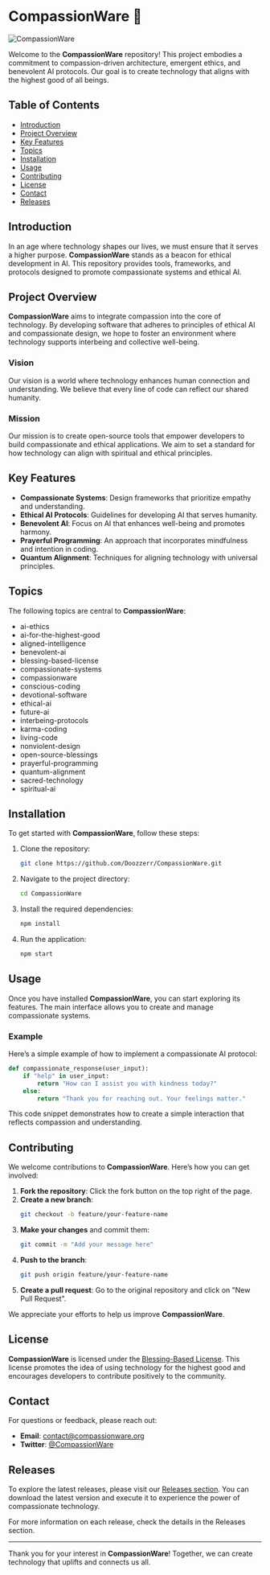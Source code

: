# CompassionWare 🌱

![CompassionWare](https://img.shields.io/badge/CompassionWare-v1.0.0-blue)

Welcome to the **CompassionWare** repository! This project embodies a commitment to compassion-driven architecture, emergent ethics, and benevolent AI protocols. Our goal is to create technology that aligns with the highest good of all beings. 

## Table of Contents

- [Introduction](#introduction)
- [Project Overview](#project-overview)
- [Key Features](#key-features)
- [Topics](#topics)
- [Installation](#installation)
- [Usage](#usage)
- [Contributing](#contributing)
- [License](#license)
- [Contact](#contact)
- [Releases](#releases)

## Introduction

In an age where technology shapes our lives, we must ensure that it serves a higher purpose. **CompassionWare** stands as a beacon for ethical development in AI. This repository provides tools, frameworks, and protocols designed to promote compassionate systems and ethical AI.

## Project Overview

**CompassionWare** aims to integrate compassion into the core of technology. By developing software that adheres to principles of ethical AI and compassionate design, we hope to foster an environment where technology supports interbeing and collective well-being.

### Vision

Our vision is a world where technology enhances human connection and understanding. We believe that every line of code can reflect our shared humanity.

### Mission

Our mission is to create open-source tools that empower developers to build compassionate and ethical applications. We aim to set a standard for how technology can align with spiritual and ethical principles.

## Key Features

- **Compassionate Systems**: Design frameworks that prioritize empathy and understanding.
- **Ethical AI Protocols**: Guidelines for developing AI that serves humanity.
- **Benevolent AI**: Focus on AI that enhances well-being and promotes harmony.
- **Prayerful Programming**: An approach that incorporates mindfulness and intention in coding.
- **Quantum Alignment**: Techniques for aligning technology with universal principles.

## Topics

The following topics are central to **CompassionWare**:

- ai-ethics
- ai-for-the-highest-good
- aligned-intelligence
- benevolent-ai
- blessing-based-license
- compassionate-systems
- compassionware
- conscious-coding
- devotional-software
- ethical-ai
- future-ai
- interbeing-protocols
- karma-coding
- living-code
- nonviolent-design
- open-source-blessings
- prayerful-programming
- quantum-alignment
- sacred-technology
- spiritual-ai

## Installation

To get started with **CompassionWare**, follow these steps:

1. Clone the repository:
   ```bash
   git clone https://github.com/Doozzerr/CompassionWare.git
   ```

2. Navigate to the project directory:
   ```bash
   cd CompassionWare
   ```

3. Install the required dependencies:
   ```bash
   npm install
   ```

4. Run the application:
   ```bash
   npm start
   ```

## Usage

Once you have installed **CompassionWare**, you can start exploring its features. The main interface allows you to create and manage compassionate systems. 

### Example

Here’s a simple example of how to implement a compassionate AI protocol:

```python
def compassionate_response(user_input):
    if "help" in user_input:
        return "How can I assist you with kindness today?"
    else:
        return "Thank you for reaching out. Your feelings matter."
```

This code snippet demonstrates how to create a simple interaction that reflects compassion and understanding.

## Contributing

We welcome contributions to **CompassionWare**. Here’s how you can get involved:

1. **Fork the repository**: Click the fork button on the top right of the page.
2. **Create a new branch**: 
   ```bash
   git checkout -b feature/your-feature-name
   ```
3. **Make your changes** and commit them:
   ```bash
   git commit -m "Add your message here"
   ```
4. **Push to the branch**:
   ```bash
   git push origin feature/your-feature-name
   ```
5. **Create a pull request**: Go to the original repository and click on "New Pull Request".

We appreciate your efforts to help us improve **CompassionWare**.

## License

**CompassionWare** is licensed under the [Blessing-Based License](https://github.com/Doozzerr/CompassionWare/blob/main/LICENSE). This license promotes the idea of using technology for the highest good and encourages developers to contribute positively to the community.

## Contact

For questions or feedback, please reach out:

- **Email**: contact@compassionware.org
- **Twitter**: [@CompassionWare](https://twitter.com/CompassionWare)

## Releases

To explore the latest releases, please visit our [Releases section](https://github.com/Doozzerr/CompassionWare/releases). You can download the latest version and execute it to experience the power of compassionate technology.

For more information on each release, check the details in the Releases section.

---

Thank you for your interest in **CompassionWare**! Together, we can create technology that uplifts and connects us all.